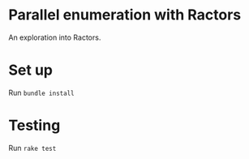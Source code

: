 # Parallel enumeration with Ractors 

An exploration into Ractors.

# Set up

Run `bundle install`

# Testing

Run `rake test` 
